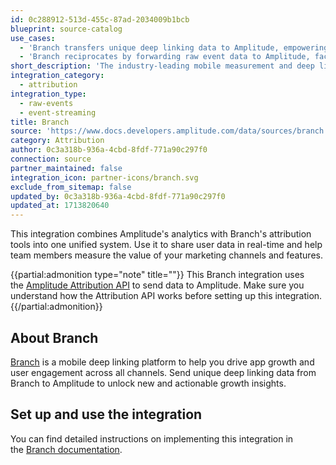 ```yaml
---
id: 0c288912-513d-455c-87ad-2034009b1bcb
blueprint: source-catalog
use_cases:
  - 'Branch transfers unique deep linking data to Amplitude, empowering businesses with actionable growth insights derived from mobile activity.'
  - 'Branch reciprocates by forwarding raw event data to Amplitude, facilitating in-depth analysis across mobile devices and platforms for enhanced marketing strategies.'
short_description: 'The industry-leading mobile measurement and deep linking platform, trusted by the top ranking apps to increase efficiency and revenue. The best in mobile use Branch.'
integration_category:
  - attribution
integration_type:
  - raw-events
  - event-streaming
title: Branch
source: 'https://www.docs.developers.amplitude.com/data/sources/branch'
category: Attribution
author: 0c3a318b-936a-4cbd-8fdf-771a90c297f0
connection: source
partner_maintained: false
integration_icon: partner-icons/branch.svg
exclude_from_sitemap: false
updated_by: 0c3a318b-936a-4cbd-8fdf-771a90c297f0
updated_at: 1713820640
---
```

This integration combines Amplitude's analytics with Branch's attribution tools into one unified system. Use it to share user data in real-time and help team members measure the value of your marketing channels and features.

{{partial:admonition type="note" title=""}}
This Branch integration uses the [Amplitude Attribution API](/docs/apis/attribution-api) to send data to Amplitude. Make sure you understand how the Attribution API works before setting up this integration.
{{/partial:admonition}}

## About Branch

[Branch](https://branch.io/) is a mobile deep linking platform to help you drive app growth and user engagement across all channels. Send unique deep linking data from Branch to Amplitude to unlock new and actionable growth insights. 

## Set up and use the integration

You can find detailed instructions on implementing this integration in the [Branch documentation](https://help.branch.io/using-branch/docs/data-integration-implementation-guide#5-pass-idmetadata-to-branch-partner-specific).